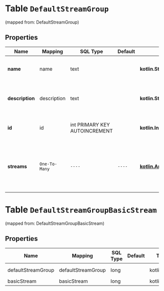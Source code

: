 
# Table `DefaultStreamGroup` 
(mapped from: DefaultStreamGroup)

## Properties
Name | Mapping | SQL Type | Default | Type | Description | Notes
---- | ------- | -------- | ------- | ---- | ----------- | -----
**name** | name | text |  | **kotlin.String** | Name of the default stream group.  |  [optional]
**description** | description | text |  | **kotlin.String** | Description of the default stream group.  |  [optional]
**id** | id | int PRIMARY KEY AUTOINCREMENT |  | **kotlin.Int** | id of the default stream group.  |  [optional]
**streams** | `One-To-Many` | `----` | `----`  | [**kotlin.Array&lt;BasicStream&gt;**](BasicStream.md) | Array containing details about the streams in the default stream group.  |  [optional]





# **Table `DefaultStreamGroupBasicStream`**
(mapped from: DefaultStreamGroupBasicStream)

## Properties
Name | Mapping | SQL Type | Default | Type | Description | Notes
---- | ------- | -------- | ------- | ---- | ----------- | -----
defaultStreamGroup | defaultStreamGroup | long | | kotlin.Long | Primary Key | *one*
basicStream | basicStream | long | | kotlin.Long | Foreign Key | *many*



